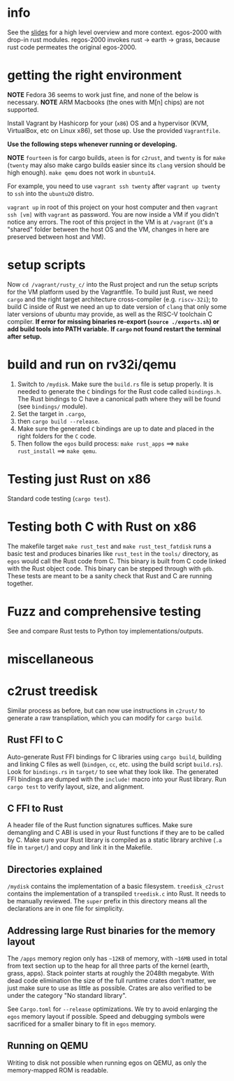 # info
See the [slides](https://docs.google.com/presentation/d/10hhuhs7llfoi1PVC1HcoEz6FisEelULdneU84EUE_8o/edit?usp=sharing) for a high level overview and more context. egos-2000 with drop-in rust modules. regos-2000 invokes rust -> earth -> grass, because rust code permeates the original egos-2000.

# getting the right environment
**NOTE** Fedora 36 seems to work just fine, and none of the below is necessary.
**NOTE** ARM Macbooks (the ones with M[n] chips) are not supported.

Install Vagrant by Hashicorp for your (`x86`) OS and a hypervisor (KVM, VirtualBox, etc on Linux x86), set those up. Use the provided `Vagrantfile`.

**Use the following steps whenever running or developing.**  

**NOTE** `fourteen` is for cargo builds, `ateen` is for `c2rust`, and `twenty` is for `make` (`twenty` may also make cargo builds easier since its `clang` version should be high enough). `make qemu` does not work in `ubuntu14`. 

For example, you need to use `vagrant ssh twenty` after `vagrant up twenty` to `ssh` into the `ubuntu20` distro.

`vagrant up` in root of this project on your host computer and then `vagrant ssh [vm]` with `vagrant` as password. You are now inside a VM if you didn't notice any errors. The root of this project in the VM is at `/vagrant` (it's a "shared" folder between the host OS and the VM, changes in here are preserved between host and VM). 

# setup scripts
Now `cd /vagrant/rusty_c/` into the Rust project and run the setup scripts for the VM platform used by the Vagrantfile. To build just Rust, we need `cargo` and the right target architecture cross-compiler (e.g. `riscv-32i`); to build C inside of Rust we need an up to date version of `clang` that only some later versions of ubuntu may provide, as well as the RISC-V toolchain C compiler.
**If error for missing binaries re-export (`source ./exports.sh`) or add build tools into PATH variable.**
**If `cargo` not found restart the terminal after setup.**

# build and run on rv32i/qemu
1. Switch to `/mydisk`. Make sure the `build.rs` file is setup properly. It is needed to generate the `C` bindings for the Rust code called `bindings.h`. The Rust bindings to C have a canonical path where they will be found (see `bindings/` module).
2. Set the target in `.cargo`, 
3. then `cargo build --release`. 
4. Make sure the generated `C` bindings are up to date and placed in the right folders for the `C` code. 
5. Then follow the `egos` build process: `make rust_apps` ==> `make rust_install` ==> `make qemu`. 

# Testing just Rust on x86
Standard code testing (`cargo test`).

# Testing both C with Rust on x86
The makefile target `make rust_test` and `make rust_test_fatdisk` runs a basic test and produces binaries like `rust_test` in the `tools/` directory, as `egos` would call the Rust code from C. This binary is built from C code linked with the Rust object code. This binary can be stepped through with `gdb`. These tests are meant to be a sanity check that Rust and C are running together.

# Fuzz and comprehensive testing
See and compare Rust tests to Python toy implementations/outputs. 

# miscellaneous
# c2rust treedisk
Similar process as before, but can now use instructions in `c2rust/` to generate a raw transpilation, which you can modify for `cargo build`.

## Rust FFI to C
Auto-generate Rust FFI bindings for C libraries using `cargo build`, building and linking C files as well (`bindgen`, `cc`, etc. using the build script `build.rs`). Look for `bindings.rs` in `target/` to see what they look like. The generated FFI bindings are dumped with the `include!` macro into your Rust library. Run `cargo test` to verify layout, size, and alignment. 

## C FFI to Rust
A header file of the Rust function signatures suffices. Make sure demangling and C ABI is used in your Rust functions if they are to be called by C. Make sure your Rust library is compiled as a static library archive (`.a` file in `target/`) and copy and link it in the Makefile.

## Directories explained
`/mydisk` contains the implementation of a basic filesystem. `treedisk_c2rust` contains the implementation of a transpiled `treedisk.c` into Rust. It needs to be manually reviewed. The `super` prefix in this directory means all the declarations are in one file for simplicity.

## Addressing large Rust binaries for the memory layout
The `/apps` memory region only has `~12KB` of memory, with `~16MB` used in total from text section up to the heap for all three parts of the kernel (earth, grass, apps). Stack pointer starts at roughly the 2048th megabyte. With dead code elimination the size of the full runtime crates don't matter, we just make sure to use as little as possible. Crates are also verified to be under the category "No standard library".

See `Cargo.toml` for `--release` optimizations. We try to avoid enlarging the `egos` memory layout if possible. Speed and debugging symbols were sacrificed for a smaller binary to fit in `egos` memory.

## Running on QEMU
Writing to disk not possible when running egos on QEMU, as only the memory-mapped ROM is readable.
